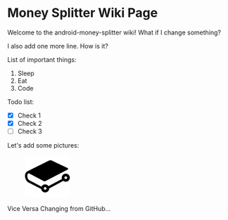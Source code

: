 # Money Splitter Wiki Page

Welcome to the android-money-splitter wiki! What if I change something?

I also add one more line. How is it?

List of important things:

1. Sleep
2. Eat
3. Code

Todo list:

* [x] Check 1
* [x] Check 2
* [ ] Check 3

Let's add some pictures:

<figure><img src=".gitbook/assets/GitBook.png" alt="" width="102"><figcaption></figcaption></figure>

Vice Versa
Changing from GitHub...
